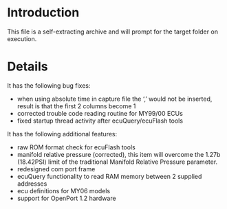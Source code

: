 # Introduction #

This file is a self-extracting archive and will prompt for the target folder on execution.

# Details #

It has the following bug fixes:
- when using absolute time in capture file the ‘,’ would not be inserted, result is that the first 2 columns become 1
- corrected trouble code reading routine for MY99/00 ECUs
- fixed startup thread activity after ecuQuery/ecuFlash tools

It has the following additional features:
- raw ROM format check for ecuFlash tools
- manifold relative pressure (corrected), this item will overcome the 1.27b (18.42PSI) limit of the traditional Manifold Relative Pressure parameter.
- redesigned com port frame
- ecuQuery functionality to read RAM memory between 2 supplied addresses
- ecu definitions for MY06 models
- support for OpenPort 1.2 hardware